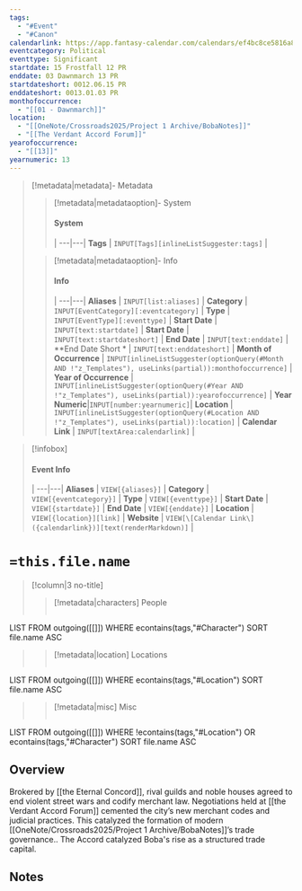 ```yaml
---
tags:
  - "#Event"
  - "#Canon"
calendarlink: https://app.fantasy-calendar.com/calendars/ef4bc8ce5816a8ef752d35b7e4cfd4d
eventcategory: Political
eventtype: Significant
startdate: 15 Frostfall 12 PR
enddate: 03 Dawnmarch 13 PR
startdateshort: 0012.06.15 PR
enddateshort: 0013.01.03 PR
monthofoccurrence:
  - "[[01 - Dawnmarch]]"
location:
  - "[[OneNote/Crossroads2025/Project 1 Archive/BobaNotes]]"
  - "[[The Verdant Accord Forum]]"
yearofoccurrence:
  - "[[13]]"
yearnumeric: 13
---
```


> [!metadata|metadata]- Metadata 
>> [!metadata|metadataoption]- System
>> #### System
>>  |
>> ---|---|
> **Tags** | `INPUT[Tags][inlineListSuggester:tags]` |
>
>> [!metadata|metadataoption]- Info
>> #### Info
>>  |
>> ---|---|
>> **Aliases** | `INPUT[list:aliases]` |
>> **Category** | `INPUT[EventCategory][:eventcategory]` |
>> **Type** | `INPUT[EventType][:eventtype]` |
>> **Start Date** |  `INPUT[text:startdate]` |
>> **Start Date** |  `INPUT[text:startdateshort]` |
>> **End Date** |  `INPUT[text:enddate]` |
>> **End Date Short * |  `INPUT[text:enddateshort]` |
>> **Month of Occurrence** | `INPUT[inlineListSuggester(optionQuery(#Month AND !"z_Templates"), useLinks(partial)):monthofoccurrence]` |
>> **Year of Occurrence** | `INPUT[inlineListSuggester(optionQuery(#Year AND !"z_Templates"), useLinks(partial)):yearofoccurrence]` |
>> **Year Numeric**|`INPUT[number:yearnumeric]`|
>> **Location** | `INPUT[inlineListSuggester(optionQuery(#Location AND !"z_Templates"), useLinks(partial)):location]` |
>> **Calendar Link** |  `INPUT[textArea:calendarlink]` |

> [!infobox]
> #### Event Info
>  |
> ---|---|
> **Aliases** | `VIEW[{aliases}]` |
> **Category** | `VIEW[{eventcategory}]` |
> **Type** | `VIEW[{eventtype}]` |
> **Start Date** | `VIEW[{startdate}]` |
> **End Date** | `VIEW[{enddate}]` |
> **Location** | `VIEW[{location}][link]` |
> **Website** | `VIEW[\[Calendar Link\]({calendarlink})][text(renderMarkdown)]` |

# `=this.file.name`

> [!column|3 no-title]
>> [!metadata|characters] People
>> ```dataview
LIST
FROM outgoing([[]])
WHERE econtains(tags,"#Character")
SORT file.name ASC
>
>> [!metadata|location] Locations
>>  ```dataview
LIST
FROM outgoing([[]])
WHERE econtains(tags,"#Location")
SORT file.name ASC
>
>> [!metadata|misc] Misc
>>  ```dataview
LIST
FROM outgoing([[]])
WHERE !econtains(tags,"#Location") OR econtains(tags,"#Character")
SORT file.name ASC

## Overview

Brokered by [[the Eternal Concord]], rival guilds and noble houses agreed to end violent street wars and codify merchant law. Negotiations held at [[the Verdant Accord Forum]] cemented the city’s new merchant codes and judicial practices. This catalyzed the formation of modern [[OneNote/Crossroads2025/Project 1 Archive/BobaNotes]]’s trade governance.. The Accord catalyzed Boba's rise as a structured trade capital.



## Notes

